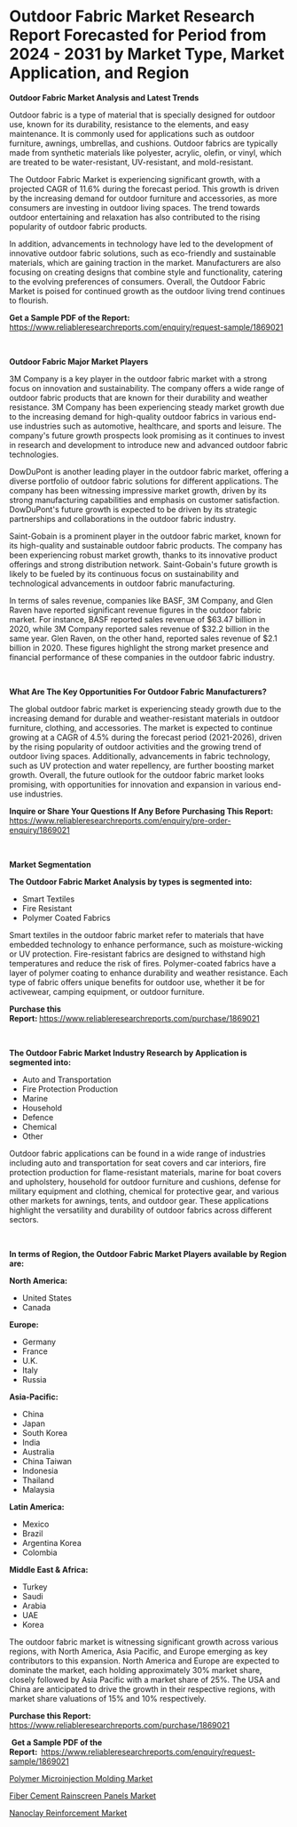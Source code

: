 <p><h1>Outdoor Fabric Market Research Report Forecasted for Period from 2024 -  2031 by Market Type, Market Application, and Region</h1></p><p><strong>Outdoor Fabric Market Analysis and Latest Trends</strong></p>
<p><p>Outdoor fabric is a type of material that is specially designed for outdoor use, known for its durability, resistance to the elements, and easy maintenance. It is commonly used for applications such as outdoor furniture, awnings, umbrellas, and cushions. Outdoor fabrics are typically made from synthetic materials like polyester, acrylic, olefin, or vinyl, which are treated to be water-resistant, UV-resistant, and mold-resistant.</p><p>The Outdoor Fabric Market is experiencing significant growth, with a projected CAGR of 11.6% during the forecast period. This growth is driven by the increasing demand for outdoor furniture and accessories, as more consumers are investing in outdoor living spaces. The trend towards outdoor entertaining and relaxation has also contributed to the rising popularity of outdoor fabric products.</p><p>In addition, advancements in technology have led to the development of innovative outdoor fabric solutions, such as eco-friendly and sustainable materials, which are gaining traction in the market. Manufacturers are also focusing on creating designs that combine style and functionality, catering to the evolving preferences of consumers. Overall, the Outdoor Fabric Market is poised for continued growth as the outdoor living trend continues to flourish.</p></p>
<p><strong>Get a Sample PDF of the Report:&nbsp;</strong> <a href="https://www.reliableresearchreports.com/enquiry/request-sample/1869021">https://www.reliableresearchreports.com/enquiry/request-sample/1869021</a></p>
<p>&nbsp;</p>
<p><strong>Outdoor Fabric Major Market Players</strong></p>
<p><p>3M Company is a key player in the outdoor fabric market with a strong focus on innovation and sustainability. The company offers a wide range of outdoor fabric products that are known for their durability and weather resistance. 3M Company has been experiencing steady market growth due to the increasing demand for high-quality outdoor fabrics in various end-use industries such as automotive, healthcare, and sports and leisure. The company's future growth prospects look promising as it continues to invest in research and development to introduce new and advanced outdoor fabric technologies.</p><p>DowDuPont is another leading player in the outdoor fabric market, offering a diverse portfolio of outdoor fabric solutions for different applications. The company has been witnessing impressive market growth, driven by its strong manufacturing capabilities and emphasis on customer satisfaction. DowDuPont's future growth is expected to be driven by its strategic partnerships and collaborations in the outdoor fabric industry.</p><p>Saint-Gobain is a prominent player in the outdoor fabric market, known for its high-quality and sustainable outdoor fabric products. The company has been experiencing robust market growth, thanks to its innovative product offerings and strong distribution network. Saint-Gobain's future growth is likely to be fueled by its continuous focus on sustainability and technological advancements in outdoor fabric manufacturing.</p><p>In terms of sales revenue, companies like BASF, 3M Company, and Glen Raven have reported significant revenue figures in the outdoor fabric market. For instance, BASF reported sales revenue of $63.47 billion in 2020, while 3M Company reported sales revenue of $32.2 billion in the same year. Glen Raven, on the other hand, reported sales revenue of $2.1 billion in 2020. These figures highlight the strong market presence and financial performance of these companies in the outdoor fabric industry.</p></p>
<p>&nbsp;</p>
<p><strong>What Are The Key Opportunities For Outdoor Fabric Manufacturers?</strong></p>
<p><p>The global outdoor fabric market is experiencing steady growth due to the increasing demand for durable and weather-resistant materials in outdoor furniture, clothing, and accessories. The market is expected to continue growing at a CAGR of 4.5% during the forecast period (2021-2026), driven by the rising popularity of outdoor activities and the growing trend of outdoor living spaces. Additionally, advancements in fabric technology, such as UV protection and water repellency, are further boosting market growth. Overall, the future outlook for the outdoor fabric market looks promising, with opportunities for innovation and expansion in various end-use industries.</p></p>
<p><strong>Inquire or Share Your Questions If Any Before Purchasing This Report:</strong> <a href="https://www.reliableresearchreports.com/enquiry/pre-order-enquiry/1869021">https://www.reliableresearchreports.com/enquiry/pre-order-enquiry/1869021</a></p>
<p>&nbsp;</p>
<p><strong>Market Segmentation</strong></p>
<p><strong>The Outdoor Fabric Market Analysis by types is segmented into:</strong></p>
<p><ul><li>Smart Textiles</li><li>Fire Resistant</li><li>Polymer Coated Fabrics</li></ul></p>
<p><p>Smart textiles in the outdoor fabric market refer to materials that have embedded technology to enhance performance, such as moisture-wicking or UV protection. Fire-resistant fabrics are designed to withstand high temperatures and reduce the risk of fires. Polymer-coated fabrics have a layer of polymer coating to enhance durability and weather resistance. Each type of fabric offers unique benefits for outdoor use, whether it be for activewear, camping equipment, or outdoor furniture.</p></p>
<p><strong>Purchase this Report:&nbsp;</strong><a href="https://www.reliableresearchreports.com/purchase/1869021">https://www.reliableresearchreports.com/purchase/1869021</a></p>
<p>&nbsp;</p>
<p><strong>The Outdoor Fabric Market Industry Research by Application is segmented into:</strong></p>
<p><ul><li>Auto and Transportation</li><li>Fire Protection Production</li><li>Marine</li><li>Household</li><li>Defence</li><li>Chemical</li><li>Other</li></ul></p>
<p><p>Outdoor fabric applications can be found in a wide range of industries including auto and transportation for seat covers and car interiors, fire protection production for flame-resistant materials, marine for boat covers and upholstery, household for outdoor furniture and cushions, defense for military equipment and clothing, chemical for protective gear, and various other markets for awnings, tents, and outdoor gear. These applications highlight the versatility and durability of outdoor fabrics across different sectors.</p></p>
<p>&nbsp;</p>
<p><strong>In terms of Region, the Outdoor Fabric Market Players available by Region are:</strong></p>
<p>
    <p> <strong> North America: </strong>
        <ul>
            <li>United States</li>
            <li>Canada</li>
        </ul>
        </p> 
    <p> <strong> Europe: </strong>
        <ul>
            <li>Germany</li>
            <li>France</li>
            <li>U.K.</li>
            <li>Italy</li>
            <li>Russia</li>
        </ul>
        </p> 
    <p> <strong> Asia-Pacific: </strong>
        <ul>
            <li>China</li>
            <li>Japan</li>
            <li>South Korea</li>
            <li>India</li>
            <li>Australia</li>
            <li>China Taiwan</li>
            <li>Indonesia</li>
            <li>Thailand</li>
            <li>Malaysia</li>
        </ul>
        </p> 
    <p> <strong> Latin America: </strong>
        <ul>
            <li>Mexico</li>
            <li>Brazil</li>
            <li>Argentina Korea</li>
            <li>Colombia</li>
        </ul>
        </p> 
    <p> <strong> Middle East & Africa: </strong>
        <ul>
            <li>Turkey</li>
            <li>Saudi</li>
            <li>Arabia</li>
            <li>UAE</li>
            <li>Korea</li>
        </ul>
    </p>
    </p>
<p><p>The outdoor fabric market is witnessing significant growth across various regions, with North America, Asia Pacific, and Europe emerging as key contributors to this expansion. North America and Europe are expected to dominate the market, each holding approximately 30% market share, closely followed by Asia Pacific with a market share of 25%. The USA and China are anticipated to drive the growth in their respective regions, with market share valuations of 15% and 10% respectively.</p></p>
<p><strong>Purchase this Report: </strong><a href="https://www.reliableresearchreports.com/purchase/1869021">https://www.reliableresearchreports.com/purchase/1869021</a></p>
<p>&nbsp;<strong>Get a Sample PDF of the Report:&nbsp;&nbsp;</strong><a href="https://www.reliableresearchreports.com/enquiry/request-sample/1869021">https://www.reliableresearchreports.com/enquiry/request-sample/1869021</a></p>
<p><strong></strong></p>
<p><p><a href="https://github.com/beatblasta/Market-Research-Report-List-2/blob/main/polymer-microinjection-molding-market.md">Polymer Microinjection Molding Market</a></p><p><a href="https://github.com/angelajermaine/Market-Research-Report-List-2/blob/main/fiber-cement-rainscreen-panels-market.md">Fiber Cement Rainscreen Panels Market</a></p><p><a href="https://github.com/shotows/Market-Research-Report-List-1/blob/main/nanoclay-reinforcement-market.md">Nanoclay Reinforcement Market</a></p></p>